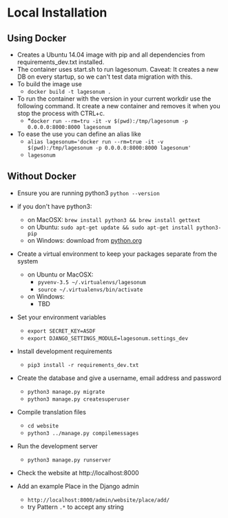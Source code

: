 # Local Installation

## Using Docker

* Creates a Ubuntu 14.04 image with pip and all dependencies from requirements_dev.txt installed.
* The container uses start.sh to run lagesonum. Caveat: It creates a new DB on every startup, so we can't test data migration with this.
* To build the image use
    * `docker build -t lagesonum .`
* To run the container with the version in your current workdir use the following command. It create a new container and removes it when you stop the process with CTRL+c.
    * *`docker run --rm=tru -it -v $(pwd):/tmp/lagesonum -p 0.0.0.0:8000:8000 lagesonum`
* To ease the use you can define an alias like
    * `alias lagesonum='docker run --rm=true -it -v $(pwd):/tmp/lagesonum -p 0.0.0.0:8000:8000 lagesonum'`
    * `lagesonum`

## Without Docker

* Ensure you are running python3 `python --version`
* if you don't have python3:
    * on MacOSX: `brew install python3 && brew install gettext`
    * on Ubuntu: `sudo apt-get update && sudo apt-get install python3-pip`
    * on Windows: download from [python.org](https://www.python.org/downloads/windows)

* Create a virtual environment to keep your packages separate from the system
    * on Ubuntu or MacOSX:
        * `pyvenv-3.5 ~/.virtualenvs/lagesonum`
        * `source ~/.virtualenvs/bin/activate`
    * on Windows:
        * TBD

* Set your environment variables
    * `export SECRET_KEY=ASDF`
    * `export DJANGO_SETTINGS_MODULE=lagesonum.settings_dev`

* Install development requirements
    * `pip3 install -r requirements_dev.txt`

* Create the database and give a username, email address and password
    * `python3 manage.py migrate`
    * `python3 manage.py createsuperuser`

* Compile translation files
	* `cd website`
	* `python3 ../manage.py compilemessages`

* Run the development server
    * `python3 manage.py runserver`

* Check the website at http://localhost:8000

* Add an example Place in the Django admin
	* `http://localhost:8000/admin/website/place/add/`
	* try Pattern `.*` to accept any string
